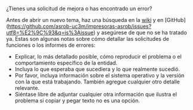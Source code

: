 ¿Tienes una solicitud de mejora o has encontrado un error?

Antes de abrir un nuevo tema, haz una búsqueda en la [wiki](http://asrob.uc3m.es/index.php/Gesti%C3%B3n_Impresoras) y en [GitHub] (https://github.com/asrob-uc3m/impresoras-asrob/issues?utf8=%E2%9C%93&q=is%3Aissue) y asegúrese de que no se ha tratado ya. Estas son algunas notas sobre cómo detallar las solicitudes de funciones o los informes de errores:
* Explicar, lo más detallado posible, cómo reproducir el problema o el comportamiento específico de la entidad.
* Incluya lo que esperaba que sucediera y lo que realmente sucedió.
* Por favor, incluya información sobre el sistema operativo y la versión con la que está trabajando. También agregue cualquier otro detalle relevante.
* Siéntase libre de adjuntar cualquier otra información que ilustra el problema si copiar y pegar texto no es una opción.
